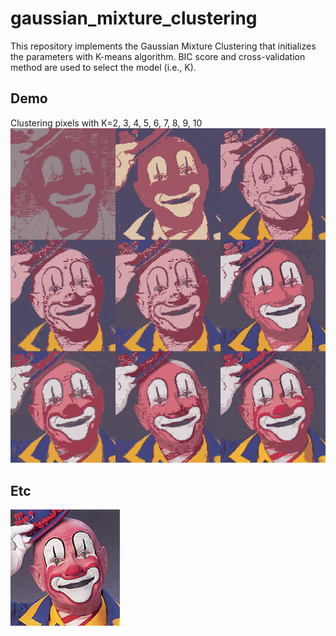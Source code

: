 # gaussian_mixture_clustering
This repository implements the Gaussian Mixture Clustering that initializes the parameters with K-means algorithm. BIC score and cross-validation method are used to select the model (i.e., K).
## Demo
Clustering pixels with K=2, 3, 4, 5, 6, 7, 8, 9, 10
![](./result/combine_images.png)

## Etc

![](./data/clown.jpg)